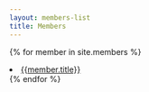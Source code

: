 ```yaml
---
layout: members-list
title: Members
---
```


{% for member in site.members %}

  <li class="list-group-item"><a href="{{member.url}}">{{member.title}}</a></li>
{% endfor %}
